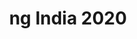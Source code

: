---
title: ng India 2020
start_date: 2020-02-29
end_date:
location: Gurgaon, Haryana
url: https://www.ng-ind.com/
coc_url: 
scholarship_url:
summary: Annual Angular Conference of India.
---